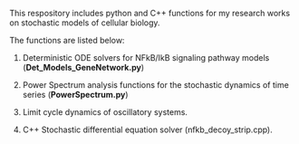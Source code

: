 
This respository includes python and C++ functions for my research works on stochastic models of cellular biology. 

The functions are listed below:

1. Deterministic ODE solvers for NFkB/IkB signaling pathway models (**Det_Models_GeneNetwork.py**) 

2. Power Spectrum analysis functions for the stochastic dynamics of time series (**PowerSpectrum.py**)

3. Limit cycle dynamics of oscillatory systems. 

4. C++ Stochastic differential equation solver (nfkb_decoy_strip.cpp). 
